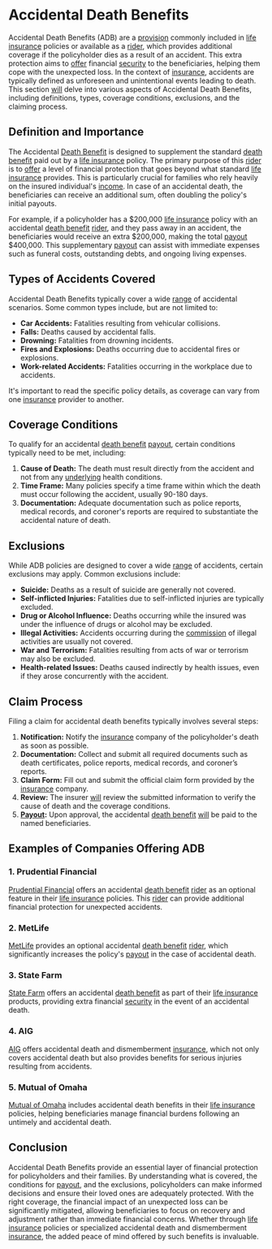 # Accidental Death Benefits

Accidental Death Benefits (ADB) are a [provision](../p/provision.md) commonly included in [life insurance](../l/life_insurance.md) policies or available as a [rider](../r/rider.md), which provides additional coverage if the policyholder dies as a result of an accident. This extra protection aims to [offer](../o/offer.md) financial [security](../s/security.md) to the beneficiaries, helping them cope with the unexpected loss. In the context of [insurance](../i/insurance.md), accidents are typically defined as unforeseen and unintentional events leading to death. This section [will](../w/will.md) delve into various aspects of Accidental Death Benefits, including definitions, types, coverage conditions, exclusions, and the claiming process.

## Definition and Importance

The Accidental [Death Benefit](../d/death_benefit.md) is designed to supplement the standard [death benefit](../d/death_benefit.md) paid out by a [life insurance](../l/life_insurance.md) policy. The primary purpose of this [rider](../r/rider.md) is to [offer](../o/offer.md) a level of financial protection that goes beyond what standard [life insurance](../l/life_insurance.md) provides. This is particularly crucial for families who rely heavily on the insured individual's [income](../i/income.md). In case of an accidental death, the beneficiaries can receive an additional sum, often doubling the policy's initial payouts.

For example, if a policyholder has a $200,000 [life insurance](../l/life_insurance.md) policy with an accidental [death benefit](../d/death_benefit.md) [rider](../r/rider.md), and they pass away in an accident, the beneficiaries would receive an extra $200,000, making the total [payout](../p/payout.md) $400,000. This supplementary [payout](../p/payout.md) can assist with immediate expenses such as funeral costs, outstanding debts, and ongoing living expenses.

## Types of Accidents Covered

Accidental Death Benefits typically cover a wide [range](../r/range.md) of accidental scenarios. Some common types include, but are not limited to:

- **Car Accidents:** Fatalities resulting from vehicular collisions.
- **Falls:** Deaths caused by accidental falls.
- **Drowning:** Fatalities from drowning incidents.
- **Fires and Explosions:** Deaths occurring due to accidental fires or explosions.
- **Work-related Accidents:** Fatalities occurring in the workplace due to accidents.

It's important to read the specific policy details, as coverage can vary from one [insurance](../i/insurance.md) provider to another.

## Coverage Conditions

To qualify for an accidental [death benefit](../d/death_benefit.md) [payout](../p/payout.md), certain conditions typically need to be met, including:

1. **Cause of Death:** The death must result directly from the accident and not from any [underlying](../u/underlying.md) health conditions.
2. **Time Frame:** Many policies specify a time frame within which the death must occur following the accident, usually 90-180 days.
3. **Documentation:** Adequate documentation such as police reports, medical records, and coroner's reports are required to substantiate the accidental nature of death.

## Exclusions

While ADB policies are designed to cover a wide [range](../r/range.md) of accidents, certain exclusions may apply. Common exclusions include:

- **Suicide:** Deaths as a result of suicide are generally not covered.
- **Self-inflicted Injuries:** Fatalities due to self-inflicted injuries are typically excluded.
- **Drug or Alcohol Influence:** Deaths occurring while the insured was under the influence of drugs or alcohol may be excluded.
- **Illegal Activities:** Accidents occurring during the [commission](../c/commission.md) of illegal activities are usually not covered.
- **War and Terrorism:** Fatalities resulting from acts of war or terrorism may also be excluded.
- **Health-related Issues:** Deaths caused indirectly by health issues, even if they arose concurrently with the accident.

## Claim Process

Filing a claim for accidental death benefits typically involves several steps:

1. **Notification:** Notify the [insurance](../i/insurance.md) company of the policyholder's death as soon as possible.
2. **Documentation:** Collect and submit all required documents such as death certificates, police reports, medical records, and coroner’s reports.
3. **Claim Form:** Fill out and submit the official claim form provided by the [insurance](../i/insurance.md) company.
4. **Review:** The insurer [will](../w/will.md) review the submitted information to verify the cause of death and the coverage conditions.
5. **[Payout](../p/payout.md):** Upon approval, the accidental [death benefit](../d/death_benefit.md) [will](../w/will.md) be paid to the named beneficiaries.

## Examples of Companies Offering ADB

### 1. Prudential Financial

[Prudential Financial](https://www.prudential.com) offers an accidental [death benefit](../d/death_benefit.md) [rider](../r/rider.md) as an optional feature in their [life insurance](../l/life_insurance.md) policies. This [rider](../r/rider.md) can provide additional financial protection for unexpected accidents.

### 2. MetLife

[MetLife](https://www.metlife.com) provides an optional accidental [death benefit](../d/death_benefit.md) [rider](../r/rider.md), which significantly increases the policy's [payout](../p/payout.md) in the case of accidental death.

### 3. State Farm

[State Farm](https://www.statefarm.com) offers an accidental [death benefit](../d/death_benefit.md) as part of their [life insurance](../l/life_insurance.md) products, providing extra financial [security](../s/security.md) in the event of an accidental death.

### 4. AIG

[AIG](https://www.aig.com) offers accidental death and dismemberment [insurance](../i/insurance.md), which not only covers accidental death but also provides benefits for serious injuries resulting from accidents.

### 5. Mutual of Omaha

[Mutual of Omaha](https://www.mutualofomaha.com) includes accidental death benefits in their [life insurance](../l/life_insurance.md) policies, helping beneficiaries manage financial burdens following an untimely and accidental death.

## Conclusion

Accidental Death Benefits provide an essential layer of financial protection for policyholders and their families. By understanding what is covered, the conditions for [payout](../p/payout.md), and the exclusions, policyholders can make informed decisions and ensure their loved ones are adequately protected. With the right coverage, the financial impact of an unexpected loss can be significantly mitigated, allowing beneficiaries to focus on recovery and adjustment rather than immediate financial concerns. Whether through [life insurance](../l/life_insurance.md) policies or specialized accidental death and dismemberment [insurance](../i/insurance.md), the added peace of mind offered by such benefits is invaluable.